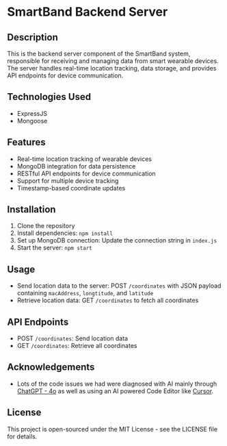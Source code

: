 # SmartBand Backend Server

## Description
This is the backend server component of the SmartBand system, responsible for receiving and managing data from smart wearable devices. The server handles real-time location tracking, data storage, and provides API endpoints for device communication.

## Technologies Used
- ExpressJS
- Mongoose

## Features
- Real-time location tracking of wearable devices
- MongoDB integration for data persistence
- RESTful API endpoints for device communication
- Support for multiple device tracking
- Timestamp-based coordinate updates

## Installation

1. Clone the repository
2. Install dependencies: `npm install`
3. Set up MongoDB connection: Update the connection string in `index.js`
4. Start the server: `npm start`

## Usage
- Send location data to the server: POST `/coordinates` with JSON payload containing `macAddress`, `longtitude`, and `latitude`
- Retrieve location data: GET `/coordinates` to fetch all coordinates

## API Endpoints
- POST `/coordinates`: Send location data
- GET `/coordinates`: Retrieve all coordinates

## Acknowledgements
- Lots of the code issues we had were diagnosed with AI mainly through [ChatGPT - 4o](https://chatgpt.com) as well as using an AI powered Code Editor like [Cursor](https://www.cursor.com/).

## License
This project is open-sourced under the MIT License - see the LICENSE file for details.
